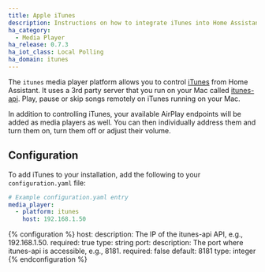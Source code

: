 ```yaml
---
title: Apple iTunes
description: Instructions on how to integrate iTunes into Home Assistant.
ha_category:
  - Media Player
ha_release: 0.7.3
ha_iot_class: Local Polling
ha_domain: itunes
---
```


The `itunes` media player platform allows you to control [iTunes](https://apple.com/itunes/) from Home Assistant. It uses a 3rd party server that you run on your Mac called [itunes-api](https://github.com/maddox/itunes-api). Play, pause or skip songs remotely on iTunes running on your Mac.

In addition to controlling iTunes, your available AirPlay endpoints will be added as media players as well. You can then individually address them and turn them on, turn them off or adjust their volume.

## Configuration

To add iTunes to your installation, add the following to your `configuration.yaml` file:

```yaml
# Example configuration.yaml entry
media_player:
  - platform: itunes
    host: 192.168.1.50
```

{% configuration %}
host:
  description: The IP of the itunes-api API, e.g., 192.168.1.50.
  required: true
  type: string
port:
  description: The port where itunes-api is accessible, e.g., 8181.
  required: false
  default: 8181
  type: integer
{% endconfiguration %}
